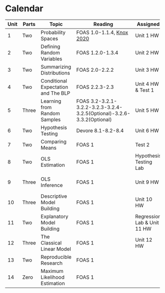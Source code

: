 # Calendar 

| Unit | Parts | Topic                                | Reading                                                                                     | Assigned                    | Due                    |
|------|-------|--------------------------------------|---------------------------------------------------------------------------------------------|-----------------------------|------------------------|
| 1    | Two   | Probability Spaces                   | FOAS 1.0-1.1.4, [Knox 2020](https://github.com/mids-w203/reading/blob/master/knox.2020.pdf) | Unit 1 HW                   |                        |
| 2    | Two   | Defining Random Variables            | FOAS 1.2.0-1.3.4                                                                            | Unit 2 HW                   | Unit 1 HW              |
| 3    | Two   | Summarizing Distributions            | FOAS 2.0-2.2.2                                                                              | Unit 3 HW                   | Unit 2 HW              |
| 4    | Two   | Conditional Expectation and The BLP  | FOAS 2.2.3-2.3                                                                              | Unit 4 HW & Test 1          | Unit 3 HW              |
| 5    | Three | Learning from Random Samples         | FOAS 3.2-3.2.1-3.2.2-3.2.3-3.2.4-3.2.5(Optional)-3.2.6-3.3.2(Optional)                      | Unit 5 HW                   | Unit 4 HW & Test 1     |
| 6    | Two   | Hypothesis Testing                   | Devore 8.1-8.2-8.4                                                                          | Unit 6 HW                   | Unit 5 HW              |
| 7    | Two   | Comparing Means                      | FOAS 1                                                                                      | Test 2                      | Unit 6 HW              |
| 8    | Two   | OLS Estimation                       | FOAS 1                                                                                      | Hypothesis Testing Lab      | Test 2                 |
| 9    | Three | OLS Inference                        | FOAS 1                                                                                      | Unit 9 HW                   | Hypothesis Testing Lab |
| 10   | Three | Descriptive Model Building           | FOAS 1                                                                                      | Unit 10 HW                  | Unit 9 HW              |
| 11   | Two   | Explanatory Model Building           | FOAS 1                                                                                      | Regression Lab & Unit 11 HW | Unit 10 HW             |
| 12   | Three | The Classical Linear Model           | FOAS 1                                                                                      | Unit 12 HW                  | Unit 11 HW             |
| 13   | Two   | Reproducible Research                | FOAS 1                                                                                      |                             | Unit 12 HW             |
| 14   | Zero  | Maximum Likelihood Estimation        | FOAS 1                                                                                      |                             | Regression Lab         |
